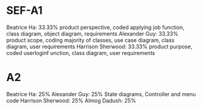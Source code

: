 # SEF-A1
Beatrice Ha:        33.33% product perspective, coded applying job function, class diagram, object diagram, requirements
Alexander Guy:      33.33% product scope, coding majority of classes, use case diagram, class diagram, user requirements
Harrison Sherwood:  33.33% product purpose, coded userloginf unction, class diagram, user requirements

# A2
Beatrice Ha:        25% 
Alexander Guy:      25% State diagrams, Controller and menu code
Harrison Sherwood:  25% 
Almog Dadush:       25%
